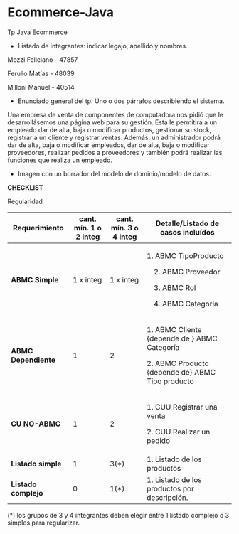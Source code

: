 # Ecommerce-Java
Tp Java Ecommerce

- Listado de integrantes: indicar legajo, apellido y nombres.

Mozzi Feliciano - 47857

Ferullo Matías - 48039 

Milloni Manuel - 40514

- Enunciado general del tp. Uno o dos párrafos describiendo el sistema.

Una empresa de venta de componentes de computadora nos pidió que le desarrollásemos una página web para su gestión. Esta le permitirá a un empleado dar de alta, baja o modificar productos, gestionar su stock, registrar a un cliente y registrar ventas. Además, un administrador podrá dar de alta, baja o modificar empleados, dar de alta, baja o modificar proveedores, realizar pedidos a proveedores y también podrá realizar las funciones que realiza un empleado.

- Imagen con un borrador del modelo de dominio/modelo de datos.


**CHECKLIST**

Regularidad



|**Requerimiento**|**cant. mín. 1 o 2 integ**|**cant. mín. 3 o 4 integ**|**Detalle/Listado de casos incluídos**|
| - | - | - | - |
|**ABMC Simple**|1 x integ|1 x integ|<p>1. ABMC TipoProducto</p><p>&emsp;2. ABMC Proveedor</p><p>&emsp;3. ABMC Rol</p><p>&emsp;4. ABMC Categoría</p>|
|**ABMC Dependiente**|1|2|<p>1. ABMC Cliente {depende de } ABMC Categoría</p><p>2. ABMC Producto {depende de} ABMC Tipo producto</p>|
|**CU NO-ABMC**|1|2|<p>1. CUU Registrar una venta</p><p>2. CUU Realizar un pedido</p>|
|**Listado simple**|1|3(\*)|1\. Listado de los productos|
|**Listado complejo**|0|1(\*)|1\. Listado de los productos por descripción.|

(\*) los grupos de 3 y 4 integrantes deben elegir entre 1 listado complejo o 3 simples para regularizar.
